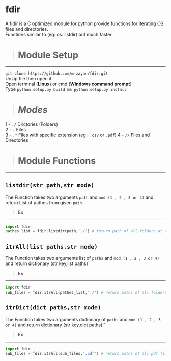 # **fdir**
A fidir is a C optimized module for python provide functions for iterating OS files and directories.<br>
Functions similar to (eg: os. listdir) but much faster.

> # **Module Setup** 
----
``git clone https://github.com/m-zayan/fdir.git``<br>
 Unzip file then open it<br>
 Open terminal (**Linux**) or cmd (**Windows command prompt**)<br>
Type ``python setup.py build && python setup.py install`` 
> # *Modes*

1 - ``./`` Dirctories (Folders) <br>
2 - ``.``  Files <br>
3 - ``.*`` Files with specific extension (eg : ``.csv`` or ``.pdf``)
4 - ``//`` Files and Directories
> # **Module Functions**
----
## **``listdir(str path,str mode)``**<br>
The Function takes two arguments ``path`` and ``mod (1 , 2 , 3 or 4)`` and return List of pathes from given ``path``<br>
> **Ex**
------
```python
import fdir
pathes_list = fdir.listdir(path,'./') # return path of all folders at the current directory as same as (os.listdir)

```

## **``itrAll(list paths,str mode)``**<br>
The Function takes two arguments list of ``paths`` and ``mod (1 , 2 , 3 or 4)`` and return dictionary (str key,list paths)``<br>
> **Ex** 
------
```python
import fdir
sub_files = fdir.itrAll(pathes_list,'./') # return paths of all folders for each path at list

```

## **``itrDict(dict paths,str mode)``**<br>
The Function takes two arguments dictionary of ``paths`` and ``mod (1 , 2 , 3 or 4)`` and return dictionary (str key,dict paths)``<br>
> **Ex** 
------
```python
import fdir
sub_files = fdir.itrAll(sub_files,'.pdf') # return paths of all pdf files for each list of paths at dictionary

```
